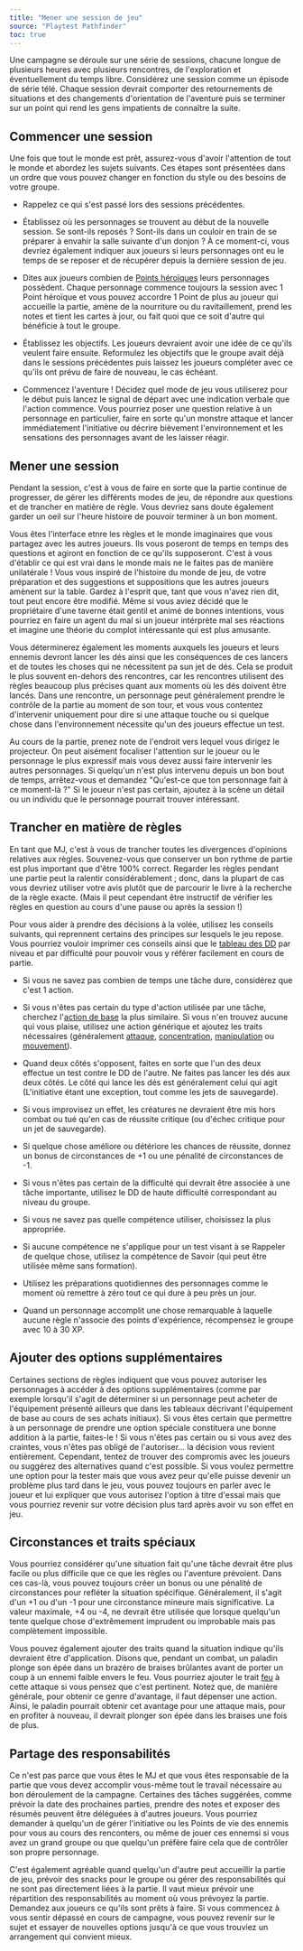 ```yaml
---
title: "Mener une session de jeu"
source: "Playtest Pathfinder"
toc: true
---
```


Une campagne se déroule sur une série de sessions, chacune longue de plusieurs heures avec plusieurs rencontres, de l'exploration et éventuellement du temps libre. Considérez une session comme un épisode de série télé. Chaque session devrait comporter des retournements de situations et des changements d'orientation de l'aventure puis se terminer sur un point qui rend les gens impatients de connaître la suite.

## Commencer une session

Une fois que tout le monde est prêt, assurez-vous d'avoir l'attention de tout le monde et abordez les sujets suivants. Ces étapes sont présentées dans un ordre que vous pouvez changer en fonction du style ou des besoins de votre groupe.

* Rappelez ce qui s'est passé lors des sessions précédentes.

* Établissez où les personnages se trouvent au début de la nouvelle session. Se sont-ils reposés ? Sont-ils dans un couloir en train de se préparer à envahir la salle suivante d'un donjon ? À ce moment-ci, vous devriez également indiquer aux joueurs si leurs personnages ont eu le temps de se reposer et de récupérer depuis la dernière session de jeu.

* Dites aux joueurs combien de [Points héroïques](/ch9-jouer-à-pathfinder/points-héroïques.html) leurs personnages possèdent. Chaque personnage commence toujours la session avec 1 Point héroïque et vous pouvez accordre 1 Point de plus au joueur qui accueille la partie, amène de la nourriture ou du ravitaillement, prend les notes et tient les cartes à jour, ou fait quoi que ce soit d'autre qui bénéficie à tout le groupe.

* Établissez les objectifs. Les joueurs devraient avoir une idée de ce qu'ils veulent faire ensuite. Reformulez les objectifs que le groupe avait déjà  dans le sessions précédentes puis laissez les joueurs compléter avec ce qu'ils ont prévu de faire de nouveau, le cas échéant.

* Commencez l'aventure ! Décidez quel mode de jeu vous utiliserez pour le début puis lancez le signal de départ avec une indication verbale que l'action commence. Vous pourriez poser une question relative à un personnage en particulier, faire en sorte qu'un monstre attaque et lancer immédiatement l'initiative ou décrire bièvement l'environnement et les sensations des personnages avant de les laisser réagir.

## Mener une session

Pendant la session, c'est à vous de faire en sorte que la partie continue de progresser, de gérer les différents modes de jeu, de répondre aux questions et de trancher en matière de règle. Vous devriez sans doute également garder un oeil sur l'heure histoire de pouvoir terminer à un bon moment.

Vous êtes l'interface etnre les règles et le monde imaginaires que vous partagez avec les autres joueurs. Ils vous poseront de temps en temps des questions et agiront en fonction de ce qu'ils supposeront. C'est à vous d'établir ce qui est vrai dans le monde mais ne le faites pas de manière unilatérale ! Vous vous inspiré de l'histoire du monde de jeu, de votre préparation et des suggestions et suppositions que les autres joueurs amènent sur la table. Gardez à l'esprit que, tant que vous n'avez rien dit, tout peut encore être modifié. Même si vous aviez décidé que le propriétaire d'une taverne était gentil et animé de bonnes intentions, vous pourriez en faire un agent du mal si un joueur intérprète mal ses réactions et imagine une théorie du complot intéressante qui est plus amusante.

Vous déterminerez également les moments auxquels les joueurs et leurs ennemis devront lancer les dés ainsi que les conséquences de ces lancers et de toutes les choses qui ne nécessitent pa sun jet de dés. Cela se produit le plus souvent en-dehors des rencontres, car les rencontres utilisent des règles beaucoup plus précises quant aux moments où les dés doivent être lancés. Dans une rencontre, un personnage peut généralement prendre le contrôle de la partie au moment de son tour, et vous vous contentez d'intervenir uniquement pour dire si une attaque touche ou si quelque chose dans l'environnement nécessite qu'un des joueurs effectue un test.

Au cours de la partie, prenez note de l'endroit vers lequel vous dirigez le projecteur. On peut aisément focaliser l'attention sur le joueur ou le personnage le plus expressif mais vous devez aussi faire intervenir les autres personnages. Si quelqu'un n'est plus intervenu depuis un bon bout de temps, arrêtez-vous et demandez "Qu'est-ce que ton personnage fait à ce moment-là ?" Si le joueur n'est pas certain, ajoutez à la scène un détail ou un individu que le personnage pourrait trouver intéressant.

## Trancher en matière de règles

En tant que MJ, c'est à vous de trancher toutes les divergences d'opinions relatives aux règles. Souvenez-vous que conserver un bon rythme de partie est plus important que d'être 100% correct. Regarder les règles pendant une partie peut la ralentir considérablement ; donc, dans la plupart de cas vous devriez utiliser votre avis plutôt que de parcourir le livre à la recherche de la règle exacte. (Mais il peut cependant être instructif de vérifier les règles en question au cours d'une pause ou après la session !)

Pour vous aider à prendre des décisions à la volée, utilisez les conseils suivants, qui reprennent certains des principes sur lesquels le jeu repose. Vous pourriez vouloir imprimer ces conseils ainsi que le [tableau des DD](degrés-de-difficulté.html#tableauDD) par niveau et par difficulté pour pouvoir vous y référer facilement en cours de partie.

* Si vous ne savez pas combien de temps une tâche dure, considérez que c'est 1 action.

* Si vous n'êtes pas certain du type d'action utilisée par une tâche, cherchez l'[action de base](/ch9-jouer-à-pathfinder/actions-de-base.html) la plus similaire. Si vous n'en trouvez aucune qui vous plaise, utilisez une action générique et ajoutez les traits nécessaires (généralement [attaque](/traits/attaque.html), [concentration](/traits/concentration/html), [manipulation](/traits/manipulation.html) ou [mouvement](/traits/mouvement.html)).

* Quand deux côtés s'opposent, faites en sorte que l'un des deux effectue un test contre le DD de l'autre. Ne faites pas lancer les dés aux deux côtés. Le côté qui lance les dés est généralement celui qui agit (L'initiative étant une exception, tout comme les jets de sauvegarde).

* Si vous improvisez un effet, les créatures ne devraient être mis hors combat ou tué qu'en cas de réussite critique (ou d'échec critique pour un jet de sauvegarde).

* Si quelque chose améliore ou détériore les chances de réussite, donnez un bonus de circonstances de +1 ou une pénalité de circonstances de -1.

* Si vous n'êtes pas certain de la difficulté qui devrait être associée à une tâche importante, utilisez le DD de haute difficulté correspondant au niveau du groupe.

* Si vous ne savez pas quelle compétence utiliser, choisissez la plus appropriée.

* Si aucune compétence ne s'applique pour un test visant à se Rappeler de quelque chose, utilisez la compétence de Savoir (qui peut être utilisée même sans formation).

* Utilisez les préparations quotidiennes des personnages comme le moment où remettre à zéro tout ce qui dure à peu près un jour.

* Quand un personnage accomplit une chose remarquable à laquelle aucune règle n'associe des points d'expérience, récompensez le groupe avec 10 à 30 XP.

## Ajouter des options supplémentaires

Certaines sections de règles indiquent que vous pouvez autoriser les personnages à accéder à des options supplémentaires (comme par exemple lorsqu'il s'agit de déterminer si un personnage peut acheter de l'équipement présenté ailleurs que dans les tableaux décrivant l'équipement de base au cours de ses achats initiaux). Si vous êtes certain que permettre à un personnage de prendre une option spéciale constituera une bonne addition à la partie, faites-le ! Si vous n'êtes pas certain ou si vous avez des craintes, vous n'êtes pas obligé de l'autoriser... la décision vous revient entièrement. Cependant, tentez de trouver des compromis avec les joueurs ou suggérez des alternatives quand c'est possible. Si vous voulez permettre une option pour la tester mais que vous avez peur qu'elle puisse devenir un problème plus tard dans le jeu, vous pouvez toujours en parler avec le joueur et lui expliquer que vous autorisez l'option à titre d'essai mais que vous pourriez revenir sur votre décision plus tard après avoir vu son effet en jeu.

## Circonstances et traits spéciaux

Vous pourriez considérer qu'une situation fait qu'une tâche devrait être plus facile ou plus difficile que ce que les règles ou l'aventure prévoient. Dans ces cas-là, vous pouvez toujours créer un bonus ou une pénalité de circonstances pour refléter la situation spécifique. Généralement, il s'agit d'un +1 ou d'un -1 pour une circonstance mineure mais significative. La valeur maximale, +4 ou -4, ne devrait être utilisée que lorsque quelqu'un tente quelque chose d'extrêmement imprudent ou improbable mais pas complètement impossible.

Vous pouvez également ajouter des traits quand la situation indique qu'ils devraient être d'application. Disons que, pendant un combat, un paladin plonge son épée dans un brazéro de braises brûlantes avant de porter un coup à un ennemi faible envers le feu. Vous pourriez ajouter le trait [feu](/traits/feu.html) à cette attaque si vous pensez que c'est pertinent. Notez que, de manière générale, pour obtenir ce genre d'avantage, il faut dépenser une action. Ainsi, le paladin pourrait obtenir cet avantage pour une attaque mais, pour en profiter à nouveau, il devrait plonger son épée dans les braises une fois de plus.

## Partage des responsabilités

Ce n'est pas parce que vous êtes le MJ et que vous êtes responsable de la partie que vous devez accomplir vous-même tout le travail nécessaire au bon déroulement de la campagne. Certaines des tâches suggérées, comme prévoir la date des prochaines parties, prendre des notes et exposer des résumés peuvent être déléguées à d'autres joueurs. Vous pourriez demander à quelqu'un de gérer l'initiative ou les Points de vie des ennemis pour vous au cours des renconters, ou même de jouer ces ennemsi si vous avez un grand groupe ou que quelqu'un préfère faire cela que de contrôler son propre personnage.

C'est également agréable quand quelqu'un d'autre peut accueillir la partie de jeu, prévoir des snacks pour le groupe ou gérer des responsabilités qui ne sont pas directement liées à la partie. Il vaut mieux prévoir une répartition des responsabilités au moment où vous prévoyez la partie. Demandez aux joueurs ce qu'ils sont prêts à faire. Si vous commencez à vous sentir dépassé en cours de campagne, vous pouvez revenir sur le sujet et essayer de nouvelles options jusqu'à ce que vous trouviez un arrangement qui convient mieux.